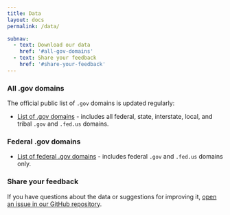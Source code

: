 ```yaml
---
title: Data
layout: docs
permalink: /data/

subnav:
  - text: Download our data
    href: '#all-gov-domains'
  - text: Share your feedback
    href: '#share-your-feedback'
---
```


### All .gov domains

The official public list of `.gov` domains is updated regularly:

* [List of .gov domains](https://raw.githubusercontent.com/cisagov/dotgov-data/main/current-full.csv) - includes all federal, state, interstate, local, and tribal `.gov` and `.fed.us` domains.

### Federal .gov domains

* [List of federal .gov domains](https://raw.githubusercontent.com/cisagov/dotgov-data/main/current-federal.csv) - includes federal `.gov` and `.fed.us` domains only.

### Share your feedback

If you have questions about the data or suggestions for improving it, [open an issue in our GitHub repository](https://github.com/cisagov/dotgov-data/issues).

